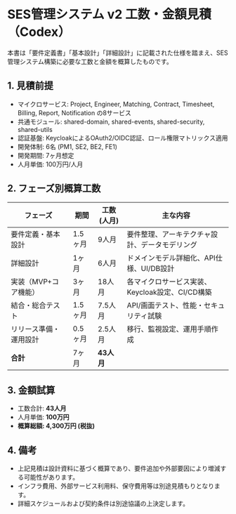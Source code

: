 # SES管理システム v2 工数・金額見積（Codex）

本書は「要件定義書」「基本設計」「詳細設計」に記載された仕様を踏まえ、SES管理システム構築に必要な工数と金額を概算したものです。

## 1. 見積前提
- マイクロサービス: Project, Engineer, Matching, Contract, Timesheet, Billing, Report, Notification の8サービス
- 共通モジュール: shared-domain, shared-events, shared-security, shared-utils
- 認証基盤: KeycloakによるOAuth2/OIDC認証、ロール権限マトリックス適用
- 開発体制: 6名 (PM1, SE2, BE2, FE1)
- 開発期間: 7ヶ月想定
- 人月単価: 100万円/人月

## 2. フェーズ別概算工数
| フェーズ | 期間 | 工数(人月) | 主な内容 |
|---------|------|-----------|---------|
| 要件定義・基本設計 | 1.5ヶ月 | 9人月 | 要件整理、アーキテクチャ設計、データモデリング |
| 詳細設計 | 1ヶ月 | 6人月 | ドメインモデル詳細化、API仕様、UI/DB設計 |
| 実装（MVP+コア機能） | 3ヶ月 | 18人月 | 各マイクロサービス実装、Keycloak設定、CI/CD構築 |
| 結合・総合テスト | 1.5ヶ月 | 7.5人月 | API/画面テスト、性能・セキュリティ試験 |
| リリース準備・運用設計 | 0.5ヶ月 | 2.5人月 | 移行、監視設定、運用手順作成 |
| **合計** | 7ヶ月 | **43人月** | |

## 3. 金額試算
- 工数合計: **43人月**
- 人月単価: **100万円**
- **概算総額: 4,300万円 (税抜)**

## 4. 備考
- 上記見積は設計資料に基づく概算であり、要件追加や外部要因により増減する可能性があります。
- インフラ費用、外部サービス利用料、保守費用等は別途見積もりとなります。
- 詳細スケジュールおよび契約条件は別途協議の上決定します。